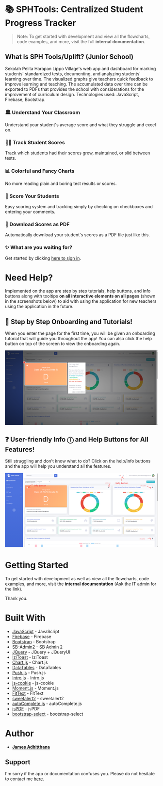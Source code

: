 # 📚 SPHTools: Centralized Student Progress Tracker

> Note: To get started with development and view all the flowcharts, code examples, and more, visit the full **internal documentation**.

## What is SPH Tools/Uplift? (Junior School)

Sekolah Pelita Harapan Lippo Village's web app and dashboard for marking students' standardized tests, documenting, and analyzing students' learning over time. The visualized graphs give teachers quick feedback to improve learning and teaching. The accumulated data over time can be exported to PDFs that provides the school with considerations for the improvement of curriculum design. 
Technologies used: JavaScript, Firebase, Bootstrap.

### 🏛 Understand Your Classroom
Understand your student's average score and what they struggle and excel on.

### 👨‍🎓 Track Student Scores
Track which students had their scores grew, maintained, or slid between tests.

### 📊 Colorful and Fancy Charts
No more reading plain and boring test results or scores.

### 💯 Score Your Students
Easy scoring system and tracking simply by checking on checkboxes and entering your comments.

### 📃 Download Scores as PDF
Automatically download your student's scores as a PDF file just like this.

### ✨ What are you waiting for?
Get started by clicking [here to sign in](https://sphtools.web.app/app/login.html).

# Need Help?

Implemented on the app are step by step tutorials, help buttons, and info buttons along with tooltips **on all interactive elements on all pages** (shown in the screenshots below) to aid with using the application for new 
teachers using the application in the future.

## 🥇 Step by Step  Onboarding and Tutorials!

When you enter the page for the first time, you will be given an onboarding tutorial that will guide you throughout the app! You can also click the help button on top of the screen to view the onboarding again.

![Help - Using the tutorials!](https://raw.githubusercontent.com/jamesadhitthana/SPHTools-Docs/master/Documentation/need-help2.png?token=AINQE27SPVKMKVWYJAEMRS3AKAIRC)


## ❓ User-friendly Info ⓘ and Help Buttons for All Features!

Still struggling and don't know what to do? Click on the help/info buttons and the app will help you understand all the features.

![Help - Using Info and Help Buttons!](https://raw.githubusercontent.com/jamesadhitthana/SPHTools-Docs/master/Documentation/need-help1.png?token=AINQE24Y5KBGBQC32YTIZ5LAKAIQ6)

# Getting Started

To get started with development as well as view all the flowcharts, code examples, and more, visit the **internal documentation** (Ask the IT admin for the link).

Thank you.

# Built With

-   [JavaScript](https://www.javascript.com/)  - JavaScript
-   [Firebase](https://firebase.google.com/)  - Firebase
-   [Bootstrap](https://getbootstrap.com/)  - Bootstrap
-   [SB-Admin2](https://github.com/StartBootstrap/startbootstrap-sb-admin-2)  - SB Admin 2
-   [JQuery](https://jquery.com/)  - JQuery + JQueryUI
-   [IziToast](https://github.com/marcelodolza/iziToast)  - IziToast
-   [Chart.js](https://github.com/chartjs/Chart.js)  - Chart.js
-   [DataTables](https://github.com/DataTables/DataTables) - DataTables
-   [Push.js](https://github.com/Nickersoft/push.js)  - Push.js
-   [Intro.js](https://github.com/usablica/intro.js/)  - Intro.js
-   [js-cookie](https://github.com/js-cookie/js-cookie) - js-cookie
-   [Moment.js](https://github.com/moment/moment)  - Moment.js
-   [FitText](https://github.com/davatron5000/FitText.js/)  - FitText
-   [sweetalert2](https://github.com/sweetalert2/sweetalert2)  - sweetalert2
-   [autoComplete.js](https://tarekraafat.github.io/autoComplete.js)  - autoComplete.js
-   [jsPDF](https://github.com/MrRio/jsPDF)  - jsPDF
-   [bootstrap-select](https://github.com/snapappointments/bootstrap-select)  - bootstrap-select

# Author

-   **[James Adhitthana](https://github.com/jamesadhitthana/)**

## Support

I'm sorry if the app or documentation confuses you.
Please do not hesitate to contact me [here](https://jamesgalaxy.com/).
